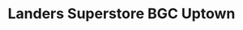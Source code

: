 ---
title: "Landers Superstore BGC Uptown"
url: /taguigs/landers-superstore-bgc-uptown/
shop: Supermarkt
---